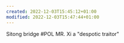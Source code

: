 ```yaml
---
created: 2022-12-03T15:45:12+01:00
modified: 2022-12-03T15:47:44+01:00
---
```


Sitong bridge #POL
MR. Xi a "despotic traitor"
